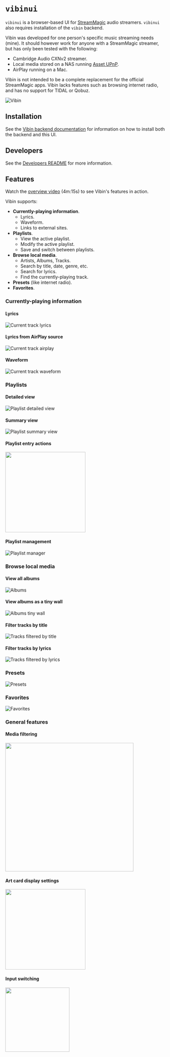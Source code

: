 # `vibinui`

`vibinui` is a browser-based UI for [StreamMagic] audio streamers. `vibinui` also requires
installation of the `vibin` backend.

Vibin was developed for one person's specific music streaming needs (mine). It should however work
for anyone with a StreamMagic streamer, but has only been tested with the following:

* Cambridge Audio CXNv2 streamer.
* Local media stored on a NAS running [Asset UPnP].
* AirPlay running on a Mac.

Vibin is not intended to be a complete replacement for the official StreamMagic apps. Vibin lacks
features such as browsing internet radio, and has no support for TIDAL or Qobuz.

![Vibin]

## Installation

See the [Vibin backend documentation] for information on how to install both the backend and this
UI.

## Developers

See the [Developers README] for more information.

## Features

Watch the [overview video] (4m:15s) to see Vibin's features in action.

Vibin supports:

* **Currently-playing information**.
  * Lyrics.
  * Waveform.
  * Links to external sites.
* **Playlists**.
  * View the active playlist.
  * Modify the active playlist.
  * Save and switch between playlists.
* **Browse local media**.
  * Artists, Albums, Tracks.
  * Search by title, date, genre, etc.
  * Search for lyrics.
  * Find the currently-playing track.
* **Presets** (like internet radio).
* **Favorites**.

### Currently-playing information

#### Lyrics

![Current track lyrics]

#### Lyrics from AirPlay source

![Current track airplay]

#### Waveform

![Current track waveform]

### Playlists

#### Detailed view

![Playlist detailed view]

#### Summary view

![Playlist summary view]

#### Playlist entry actions

<img src="../media/vibin/images/playlist_entry_actions.jpg" width="250" />

#### Playlist management

![Playlist manager]

### Browse local media

#### View all albums

![Albums]

#### View albums as a tiny wall

![Albums tiny wall]

#### Filter tracks by title

![Tracks filtered by title]

#### Filter tracks by lyrics

![Tracks filtered by lyrics]

### Presets

![Presets]

### Favorites

![Favorites]

### General features

#### Media filtering

<img src="../media/vibin/images/general_search.jpg" width="400" />

#### Art card display settings

<img src="../media/vibin/images/general_card_display.jpg" width="250" />

#### Input switching

<img src="../media/vibin/images/general_input_switching.jpg" width="200" />


[//]: # "--- Links -------------------------------------------------------------------------------"

[StreamMagic]: https://www.cambridgeaudio.com/row/en/products/streammagic
[Asset UPnP]: https://dbpoweramp.com/asset-upnp-dlna.htm
[Vibin]: ../media/vibin/images/playlist_detailed.jpg
[overview video]: https://www.youtube.com/watch?v=5fEWAWSNico
[Vibin backend documentation]: https://github.com/mjoblin/vibin
[Developers README]: README_DEV.md
[Current track lyrics]: ../media/vibin/images/current_lyrics.jpg
[Current track AirPlay]: ../media/vibin/images/current_airplay.jpg
[Current track waveform]: ../media/vibin/images/current_waveform.jpg
[Playlist detailed view]: ../media/vibin/images/playlist_detailed.jpg
[Playlist summary view]: ../media/vibin/images/playlist_summary.jpg
[Playlist manager]: ../media/vibin/images/playlist_manager.jpg
[Albums]: ../media/vibin/images/albums.jpg
[Albums tiny wall]: ../media/vibin/images/albums_tiny_wall.jpg
[Tracks filtered by lyrics]: ../media/vibin/images/tracks_filtered_happy.jpg
[Tracks filtered by title]: ../media/vibin/images/tracks_filtered_love.jpg
[Favorites]: ../media/vibin/images/favorites.jpg
[Presets]: ../media/vibin/images/presets.jpg

